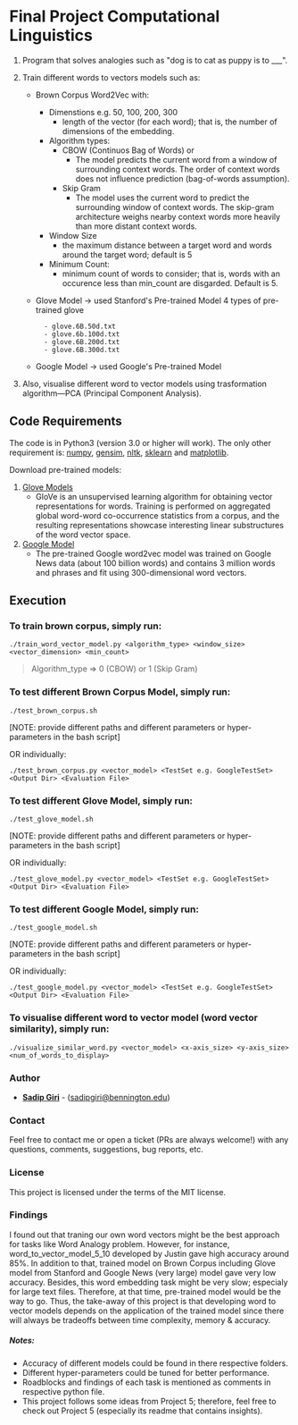 # Final Project Computational Linguistics
1. Program that solves analogies such as "dog is to cat as puppy is to ___".

2. Train different words to vectors models such as:

    - Brown Corpus Word2Vec with:
        - Dimenstions e.g. 50, 100, 200, 300
            - length of the vector (for each word); that is, the number of dimensions of the embedding.
        - Algorithm types:
            - CBOW (Continuos Bag of Words) or
                - The model predicts the current word from a window of surrounding context words. The order of context words does not influence prediction (bag-of-words assumption).
            - Skip Gram
                - The model uses the current word to predict the surrounding window of context words. The skip-gram architecture weighs nearby context words more heavily than more distant context words.
        - Window Size
            - the maximum distance between a target word and words around the target word; default is 5
        - Minimum Count:
            - minimum count of words to consider; that is, words with an occurence less than min_count are disgarded. Default is 5.

    - Glove Model -> used Stanford's Pre-trained Model
        4 types of pre-trained glove 

            - glove.6B.50d.txt
            - glove.6b.100d.txt
            - glove.6B.200d.txt
            - glove.6B.300d.txt

    - Google Model -> used Google's Pre-trained Model

3. Also, visualise different word to vector models using trasformation algorithm—PCA (Principal Component Analysis).
  
## Code Requirements

The code is in Python3 (version 3.0 or higher will work). The only other requirement is: <a href="https://www.numpy.org/">numpy</a>, <a href='https://radimrehurek.com/gensim/'>gensim</a>, <a href='https://www.nltk.org/'>nltk</a>, <a href='https://scikit-learn.org/stable/'>sklearn</a> and <a href='https://matplotlib.org/'>matplotlib</a>.

Download pre-trained models:
1. <a href='http://nlp.stanford.edu/data/glove.6B.zip'>Glove Models</a>
    - GloVe is an unsupervised learning algorithm for obtaining vector representations for words. Training is performed on aggregated global word-word co-occurrence statistics from a corpus, and the resulting representations showcase interesting linear substructures of the word vector space.
2. <a href='https://drive.google.com/file/d/0B7XkCwpI5KDYNlNUTTlSS21pQmM/edit?usp=sharing'>Google Model</a>
    - The pre-trained Google word2vec model was trained on Google News data (about 100 billion words) and contains 3 million words and phrases and fit using 300-dimensional word vectors.

## Execution

### To train brown corpus, simply run:

```
./train_word_vector_model.py <algorithm_type> <window_size> <vector_dimension> <min_count>
```

> Algorithm_type => 0 (CBOW) or 1 (Skip Gram)

### To test different Brown Corpus Model, simply run:
```
./test_brown_corpus.sh 
```
[NOTE: provide different paths and different parameters or hyper-parameters in the bash script]

OR individually:

```
./test_brown_corpus.py <vector_model> <TestSet e.g. GoogleTestSet> <Output Dir> <Evaluation File>
```

### To test different Glove Model, simply run:
```
./test_glove_model.sh 
```
[NOTE: provide different paths and different parameters or hyper-parameters in the bash script]

OR individually: 

```
./test_glove_model.py <vector_model> <TestSet e.g. GoogleTestSet> <Output Dir> <Evaluation File>
```

### To test different Google Model, simply run:
```
./test_google_model.sh 
```
[NOTE: provide different paths and different parameters or hyper-parameters in the bash script]

OR individually:

```
./test_google_model.py <vector_model> <TestSet e.g. GoogleTestSet> <Output Dir> <Evaluation File>
```

### To visualise different word to vector model (word vector similarity), simply run:
```
./visualize_similar_word.py <vector_model> <x-axis_size> <y-axis_size> <num_of_words_to_display>
```

### Author

* **<a href="https://sadipgiri.github.io">Sadip Giri</a>** - (sadipgiri@bennington.edu)

### Contact

Feel free to contact me or open a ticket (PRs are always welcome!) with any questions, comments, suggestions, bug reports, etc.

### License

This project is licensed under the terms of the MIT license.

### Findings

I found out that traning our own word vectors might be the best approach for tasks like Word Analogy problem. However, for instance, word_to_vector_model_5_10 developed by Justin gave high accuracy around 85%. In addition to that, trained model on Brown Corpus including Glove model from Stanford and Google News (very large) model gave very low accuracy. Besides, this word embedding task might be very slow; especialy for large text files. Therefore, at that time, pre-trained model would be the way to go. Thus, the take-away of this project is that developing word to vector models depends on the application of the trained model since there will always be tradeoffs between time complexity, memory & accuracy.

##### Notes:
- Accuracy of different models could be found in there respective folders.
- Different hyper-parameters could be tuned for better performance.
- Roadblocks and findings of each task is mentioned as comments in respective python file.
- This project follows some ideas from Project 5; therefore, feel free to check out Project 5 (especially its readme that contains insights).

